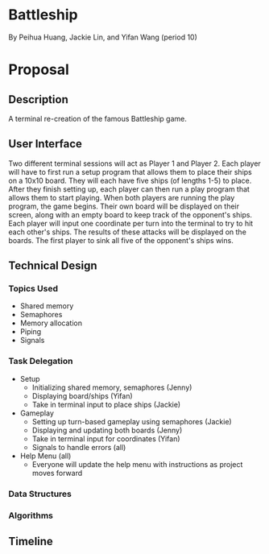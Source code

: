 # Battleship
By Peihua Huang, Jackie Lin, and Yifan Wang (period 10)

# Proposal
## Description
A terminal re-creation of the famous Battleship game.
## User Interface
Two different terminal sessions will act as Player 1 and Player 2. Each player will have to first run a setup program that allows them to place their ships on a 10x10 board. They will each have five ships (of lengths 1-5) to place. After they finish setting up, each player can then run a play program that allows them to start playing. When both players are running the play program, the game begins. Their own board will be displayed on their screen, along with an empty board to keep track of the opponent's ships. Each player will input one coordinate per turn into the terminal to try to hit each other's ships. The results of these attacks will be displayed on the boards. The first player to sink all five of the opponent's ships wins.
## Technical Design
### Topics Used
* Shared memory
* Semaphores
* Memory allocation
* Piping
* Signals
### Task Delegation
* Setup
  * Initializing shared memory, semaphores (Jenny)
  * Displaying board/ships (Yifan)
  * Take in terminal input to place ships (Jackie)
* Gameplay
  * Setting up turn-based gameplay using semaphores (Jackie)
  * Displaying and updating both boards (Jenny)
  * Take in terminal input for coordinates (Yifan)
  * Signals to handle errors (all)
* Help Menu (all)
  * Everyone will update the help menu with instructions as project moves forward
### Data Structures

### Algorithms

## Timeline
